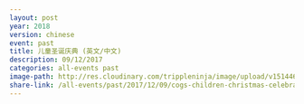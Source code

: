 ```yaml
---
layout: post
year: 2018
version: chinese
event: past
title: 儿童圣诞庆典 (英文/中文)
description: 09/12/2017
categories: all-events past
image-path: http://res.cloudinary.com/trippleninja/image/upload/v1514464583/Children%20Christmas%20Celebration%2017/22.jpg
share-link: /all-events/past/2017/12/09/cogs-children-christmas-celebration
---
```

